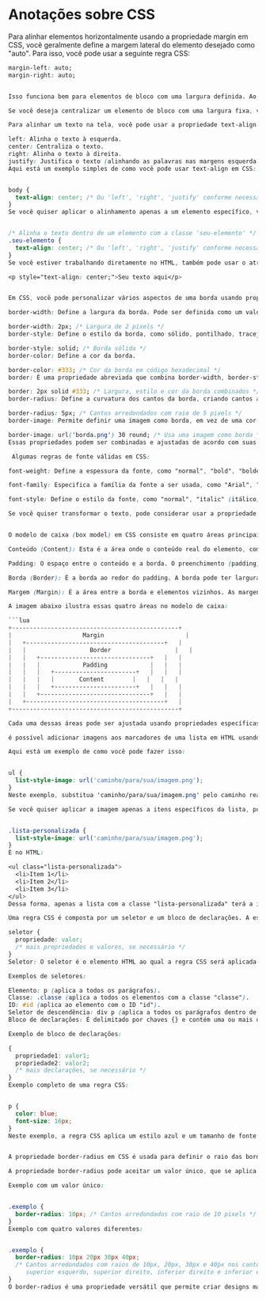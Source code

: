 

# Anotações sobre CSS

Para alinhar elementos horizontalmente usando a propriedade margin em CSS, você geralmente define a margem lateral do elemento desejado como "auto". Para isso, você pode usar a seguinte regra CSS:


```css
margin-left: auto;
margin-right: auto;


Isso funciona bem para elementos de bloco com uma largura definida. Ao definir as margens esquerda e direita como "auto", o navegador distribuirá automaticamente o espaço disponível igualmente entre essas margens, centralizando assim o elemento na horizontal.

Se você deseja centralizar um elemento de bloco com uma largura fixa, você também pode usar a propriedade text-align no contêiner pai e definir text-align: center;. No entanto, isso apenas centralizará os filhos de texto direto, e não é tão flexível quanto usar margin: auto; para centralizar qualquer elemento.

Para alinhar um texto na tela, você pode usar a propriedade text-align em CSS. Esta propriedade aceita os seguintes valores:

left: Alinha o texto à esquerda.
center: Centraliza o texto.
right: Alinha o texto à direita.
justify: Justifica o texto (alinhando as palavras nas margens esquerda e direita).
Aqui está um exemplo simples de como você pode usar text-align em CSS:


body {
  text-align: center; /* Ou 'left', 'right', 'justify' conforme necessário */
}
Se você quiser aplicar o alinhamento apenas a um elemento específico, você pode fazer algo assim:


/* Alinha o texto dentro de um elemento com a classe 'seu-elemento' */
.seu-elemento {
  text-align: center; /* Ou 'left', 'right', 'justify' conforme necessário */
}
Se você estiver trabalhando diretamente no HTML, também pode usar o atributo style diretamente no elemento HTML:

<p style="text-align: center;">Seu texto aqui</p>


Em CSS, você pode personalizar vários aspectos de uma borda usando propriedades específicas. Aqui estão algumas das propriedades que você pode alterar em uma borda:

border-width: Define a largura da borda. Pode ser definida como um valor específico (por exemplo, 1px), ou você pode usar palavras-chave como thin, medium, thick.

border-width: 2px; /* Largura de 2 pixels */
border-style: Define o estilo da borda, como sólido, pontilhado, tracejado, etc.

border-style: solid; /* Borda sólida */
border-color: Define a cor da borda.

border-color: #333; /* Cor da borda em código hexadecimal */
border: É uma propriedade abreviada que combina border-width, border-style, e border-color.

border: 2px solid #333; /* Largura, estilo e cor da borda combinados */
border-radius: Define a curvatura dos cantos da borda, criando cantos arredondados.

border-radius: 5px; /* Cantos arredondados com raio de 5 pixels */
border-image: Permite definir uma imagem como borda, em vez de uma cor sólida.

border-image: url('borda.png') 30 round; /* Usa uma imagem como borda */
Essas propriedades podem ser combinadas e ajustadas de acordo com suas necessidades para criar bordas personalizadas para os elementos HTML em sua página.

 Algumas regras de fonte válidas em CSS:

font-weight: Define a espessura da fonte, como "normal", "bold", "bolder", ou um valor numérico.

font-family: Especifica a família da fonte a ser usada, como "Arial", "Helvetica", "Times New Roman", etc.

font-style: Define o estilo da fonte, como "normal", "italic" (itálico) ou "oblique" (inclinado).

Se você quiser transformar o texto, pode considerar usar a propriedade "text-transform" em CSS, que permite especificar transformações como maiúsculas, minúsculas ou capitalização.


O modelo de caixa (box model) em CSS consiste em quatro áreas principais que envolvem o conteúdo de um elemento HTML. Estas áreas são:

Conteúdo (Content): Esta é a área onde o conteúdo real do elemento, como texto, imagens, etc., é exibido.

Padding: O espaço entre o conteúdo e a borda. O preenchimento (padding) ajuda a manter algum espaço entre o conteúdo e a borda da caixa.

Borda (Border): É a borda ao redor do padding. A borda pode ter largura, estilo (como sólida, pontilhada, etc.) e cor definidos.

Margem (Margin): É a área entre a borda e elementos vizinhos. As margens são usadas para criar espaçamento entre os elementos.

A imagem abaixo ilustra essas quatro áreas no modelo de caixa:

```lua
+-----------------------------------------------+
|                    Margin                       |
|   +---------------------------------------+   |
|   |                  Border                  |   |
|   |   +-------------------------------+   |   |
|   |   |            Padding            |   |   |
|   |   |   +-----------------------+   |   |   |
|   |   |   |       Content        |   |   |   |
|   |   |   +-----------------------+   |   |   |
|   |   +-------------------------------+   |   |
|   +---------------------------------------+   |
+-----------------------------------------------+

Cada uma dessas áreas pode ser ajustada usando propriedades específicas de CSS, permitindo um controle preciso sobre o layout e o espaçamento dos elementos na página.

é possível adicionar imagens aos marcadores de uma lista em HTML usando a propriedade list-style-image em CSS. Esta propriedade permite que você especifique uma imagem como marcador para os itens de uma lista.

Aqui está um exemplo de como você pode fazer isso:


ul {
  list-style-image: url('caminho/para/sua/imagem.png');
}
Neste exemplo, substitua 'caminho/para/sua/imagem.png' pelo caminho real para a sua imagem. Esta regra CSS seria aplicada a todos os elementos <ul> (listas não ordenadas) em seu documento HTML.

Se você quiser aplicar a imagem apenas a itens específicos da lista, pode usar classes ou seletores mais específicos. Por exemplo:


.lista-personalizada {
  list-style-image: url('caminho/para/sua/imagem.png');
}
E no HTML:

<ul class="lista-personalizada">
  <li>Item 1</li>
  <li>Item 2</li>
  <li>Item 3</li>
</ul>
Dessa forma, apenas a lista com a classe "lista-personalizada" terá a imagem como marcador.

Uma regra CSS é composta por um seletor e um bloco de declarações. A estrutura básica de uma regra CSS é a seguinte:

seletor {
  propriedade: valor;
  /* mais propriedades e valores, se necessário */
}
Seletor: O seletor é o elemento HTML ao qual a regra CSS será aplicada. Pode ser um elemento específico, uma classe, um ID ou qualquer outra combinação de seletores que especifique os elementos alvo.

Exemplos de seletores:

Elemento: p (aplica a todos os parágrafos).
Classe: .classe (aplica a todos os elementos com a classe "classe").
ID: #id (aplica ao elemento com o ID "id").
Seletor de descendência: div p (aplica a todos os parágrafos dentro de divs).
Bloco de declarações: É delimitado por chaves {} e contém uma ou mais declarações separadas por ponto e vírgula ;. Cada declaração é composta por uma propriedade, dois pontos :, e um valor.

Exemplo de bloco de declarações:

{
  propriedade1: valor1;
  propriedade2: valor2;
  /* mais declarações, se necessário */
}
Exemplo completo de uma regra CSS:


p {
  color: blue;
  font-size: 16px;
}
Neste exemplo, a regra CSS aplica um estilo azul e um tamanho de fonte de 16 pixels a todos os parágrafos (<p>).


A propriedade border-radius em CSS é usada para definir o raio das bordas de um elemento. Ela é usada principalmente para criar cantos arredondados em elementos como caixas, divs ou botões. O valor especificado para border-radius define o raio da curva usada para desenhar os cantos.

A propriedade border-radius pode aceitar um valor único, que se aplica a todos os cantos, ou até quatro valores separados, correspondendo aos cantos superior esquerdo, superior direito, inferior direito e inferior esquerdo, respectivamente. A ordem é no sentido horário, começando pelo canto superior esquerdo.

Exemplo com um valor único:


.exemplo {
  border-radius: 10px; /* Cantos arredondados com raio de 10 pixels */
}
Exemplo com quatro valores diferentes:


.exemplo {
  border-radius: 10px 20px 30px 40px;
  /* Cantos arredondados com raios de 10px, 20px, 30px e 40px nos cantos
     superior esquerdo, superior direito, inferior direito e inferior esquerdo, respectivamente. */
}
O border-radius é uma propriedade versátil que permite criar designs mais suaves e amigáveis, adicionando um toque estético aos elementos em uma página da web.